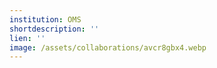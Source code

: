 ```yaml
---
institution: OMS
shortdescription: ''
lien: ''
image: /assets/collaborations/avcr8gbx4.webp
---
```


